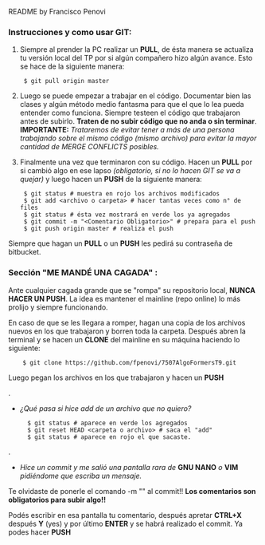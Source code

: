 README by Francisco Penovi

### **Instrucciones y como usar GIT**: ###

1. Siempre al prender la PC realizar un **PULL**, de ésta manera se actualiza tu versión local del TP por si algún compañero hizo algún avance. Esto se hace de la siguiente manera:

        $ git pull origin master

2. Luego se puede empezar a trabajar en el código. Documentar bien las clases y algún método medio fantasma para que el que lo lea pueda entender como funciona. Siempre testeen el código que trabajaron antes de subirlo. **Traten de no subir código que no anda o sin terminar**. **IMPORTANTE:** *Trataremos de evitar tener a más de una persona trabajando sobre el mismo código (mismo archivo) para evitar la mayor cantidad de MERGE CONFLICTS posibles.*

3. Finalmente una vez que terminaron con su código. Hacen un **PULL** por si cambió algo en ese lapso *(obligatorio, si no lo hacen GIT se va a quejar)* y luego hacen un **PUSH** de la siguiente manera:

        $ git status # muestra en rojo los archivos modificados
        $ git add <archivo o carpeta> # hacer tantas veces como n° de files
        $ git status # ésta vez mostrará en verde los ya agregados
        $ git commit -m "<Comentario Obligatorio>" # prepara para el push
        $ git push origin master # realiza el push

Siempre que hagan un **PULL** o un **PUSH** les pedirá su contraseña de bitbucket.


### **Sección "ME MANDÉ UNA CAGADA" :** ###
Ante cualquier cagada grande que se "rompa" su repositorio local, **NUNCA HACER UN PUSH**. La idea es mantener el mainline (repo online) lo más prolijo y siempre funcionando.

En caso de que se les llegara a romper, hagan una copia de los archivos nuevos en los que trabajaron y borren toda la carpeta. Después abren la terminal y se hacen un **CLONE** del mainline en su máquina haciendo lo siguiente:

        $ git clone https://github.com/fpenovi/7507AlgoFormersT9.git

Luego pegan los archivos en los que trabajaron y hacen un **PUSH**

.

* *¿Qué pasa si hice add de un archivo que no quiero?*

        $ git status # aparece en verde los agregados
        $ git reset HEAD <carpeta o archivo> # saca el "add"
        $ git status # aparece en rojo el que sacaste.

.

* *Hice un commit y me salió una pantalla rara de* **GNU NANO** *o* **VIM** *pidiéndome que escriba un mensaje.*

Te olvidaste de ponerle el comando -m "<Comentario>" al commit!! **Los comentarios son obligatorios para subir algo!!**

Podés escribir en esa pantalla tu comentario, después apretar **CTRL+X** después **Y** (yes) y por último **ENTER** y se habrá realizado el commit. Ya podes hacer **PUSH**
